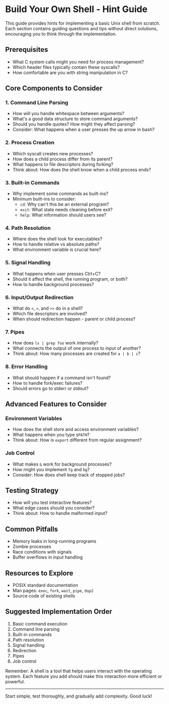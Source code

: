 # Build Your Own Shell - Hint Guide

This guide provides hints for implementing a basic Unix shell from scratch. Each section contains guiding questions and tips without direct solutions, encouraging you to think through the implementation.

## Prerequisites
- What C system calls might you need for process management?
- Which header files typically contain these syscalls?
- How comfortable are you with string manipulation in C?

## Core Components to Consider

### 1. Command Line Parsing
- How will you handle whitespace between arguments?
- What's a good data structure to store command arguments?
- Should you handle quotes? How might they affect parsing?
- Consider: What happens when a user presses the up arrow in bash?

### 2. Process Creation
- Which syscall creates new processes?
- How does a child process differ from its parent?
- What happens to file descriptors during forking?
- Think about: How does the shell know when a child process ends?

### 3. Built-in Commands
- Why implement some commands as built-ins?
- Minimum built-ins to consider:
  - `cd`: Why can't this be an external program?
  - `exit`: What state needs cleaning before exit?
  - `help`: What information should users see?

### 4. Path Resolution
- Where does the shell look for executables?
- How to handle relative vs absolute paths?
- What environment variable is crucial here?

### 5. Signal Handling
- What happens when user presses Ctrl+C?
- Should it affect the shell, the running program, or both?
- How to handle background processes?

### 6. Input/Output Redirection
- What do `<`, `>`, and `>>` do in a shell?
- Which file descriptors are involved?
- When should redirection happen - parent or child process?

### 7. Pipes
- How does `ls | grep foo` work internally?
- What connects the output of one process to input of another?
- Think about: How many processes are created for `a | b | c`?

### 8. Error Handling
- What should happen if a command isn't found?
- How to handle fork/exec failures?
- Should errors go to stderr or stdout?

## Advanced Features to Consider

### Environment Variables
- How does the shell store and access environment variables?
- What happens when you type `$PATH`?
- Think about: How is `export` different from regular assignment?

### Job Control
- What makes `&` work for background processes?
- How might you implement `fg` and `bg`?
- Consider: How does shell keep track of stopped jobs?

## Testing Strategy
- How will you test interactive features?
- What edge cases should you consider?
- Think about: How to handle malformed input?

## Common Pitfalls
- Memory leaks in long-running programs
- Zombie processes
- Race conditions with signals
- Buffer overflows in input handling

## Resources to Explore
- POSIX standard documentation
- Man pages: `exec`, `fork`, `wait`, `pipe`, `dup2`
- Source code of existing shells

## Suggested Implementation Order
1. Basic command execution
2. Command line parsing
3. Built-in commands
4. Path resolution
5. Signal handling
6. Redirection
7. Pipes
8. Job control

Remember: A shell is a tool that helps users interact with the operating system. Each feature you add should make this interaction more efficient or powerful.

---

Start simple, test thoroughly, and gradually add complexity. Good luck!